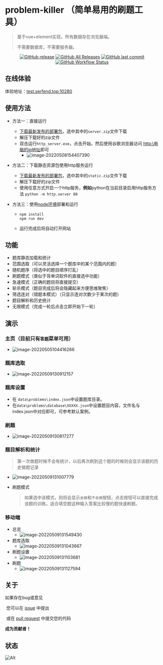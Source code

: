 # problem-killer （**简单易用的刷题工具**）

> 基于vue+element实现，所有数据存在浏览器端。
>
> 不需要数据库，不需要服务器。

<p align="center">
<a href="https://github.com/serfend/problem-killer/releases"><img alt="GitHub release" src="https://img.shields.io/github/release/serfend/problem-killer.svg?style=flat-square" /></a>
<a href="https://github.com/serfend/problem-killer/releases"><img alt="GitHub All Releases" src="https://img.shields.io/github/downloads/serfend/problem-killer/total.svg?style=flat-square&color=%2364ff82" /></a>
<a href="https://github.com/serfend/problem-killer/commits"><img alt="GitHub last commit" src="https://img.shields.io/github/last-commit/serfend/problem-killer.svg?style=flat-square" /></a>
<a href="https://github.com/serfend/problem-killer/actions/workflows/node.js.yml"><img alt="GitHub Workflow Status" src="https://github.com/serfend/problem-killer/actions/workflows/node.js.yml/badge.svg" /></a>
</p>

## **在线体验**

体验地址：[test.serfend.top:10280](http://test.serfend.top:10280)

## 使用方法

- 方法一：直接运行

  - [下载最新发布的部署包](https://github.com/serfend/problem-killer/releases)，选中其中的`server.zip`文件下载
  - 解压下载好的zip文件
  - 双击运行`http_server.exe`，点击开始，然后使用谷歌浏览器访问 [http:\\电脑的ip地址](http://127.0.0.1)即可
    - ![image-20220508154407390](https://raw.githubusercontent.com/serfend/res.image.reference/main/image-20220508154407390.png)
  
- 方法二：下载静态资源包使用http服务运行

  - [下载最新发布的部署包](https://github.com/serfend/problem-killer/releases)，选中其中的`static.zip`文件下载
  - 解压下载好的zip文件
  - 使用任意方式开启一个http服务，**例如**python在当前目录启用http服务方法 `python -m http.server 80`
  
- 方法三：使用[node环境](http://nodejs.cn/)部署和运行

  - ```shell
    npm install
    npm run dev
    ```
    
  - 运行完成后将自动打开网站

  

## 功能

- 题库静态加载和统计
- 范围选取（可以灵活选择一个题库中的某个范围内的题）
- 随机题序（将选中的题目顺序打乱）
- 刷题模式（类似于背单词软件的直接选中功能）
- 急速模式（正确的题目将直接提交）
- 斩杀模式（题目完成后将会隐藏起来方便思维聚焦）
- 筛选连对（错题本模式）（只显示连对次数少于某次的题）
- 题目解析和历史统计
- 无限模式（完成一轮后点击立即开始下一轮）



## 演示

### 主页（目前只有`答题`菜单可用）

- ![image-20220505104416266](https://raw.githubusercontent.com/serfend/res.image.reference/main/image-20220505104416266.png)

### 题库选取

- ![image-20220509130912157](https://raw.githubusercontent.com/serfend/res.image.reference/main/image-20220509130912157.png)

### 题库设置

- 在 `data\problems\index.json`中设置题库目录。
- 在`data\problems\database\XXXXX.json`中设置题目内容，文件名与index.json中对应即可，可参考默认案例。

### 刷题

- ![image-20220509130817277](https://raw.githubusercontent.com/serfend/res.image.reference/main/image-20220509130817277.png)

### 题目解析和统计

> 第一次做题时候不会有统计，以后再次刷到这个题的时候则会显示该题的历史做题记录

- ![image-20220509131007779](https://raw.githubusercontent.com/serfend/res.image.reference/main/image-20220509131007779.png)

- 刷题模式

  > 如果选中该模式，则将会显示`会做`和`不会做`按钮，点击按钮可以直接完成该题的训练。适合填空题这种输入答案比较慢的题快速刷题。

### 移动端

- 总览
  - ![image-20220509131549430](https://raw.githubusercontent.com/serfend/res.image.reference/main/image-20220509131549430.png)
- 题库选取
  - ![image-20220509131043667](https://raw.githubusercontent.com/serfend/res.image.reference/main/image-20220509131043667.png)
- 刷题设置
  - ![image-20220509131103681](https://raw.githubusercontent.com/serfend/res.image.reference/main/image-20220509131103681.png)
- 刷题
  - ![image-20220509131127594](https://raw.githubusercontent.com/serfend/res.image.reference/main/image-20220509131127594.png)

## 关于

如果存在bug或意见

​	您可以在 [issue](https://github.com/serfend/problem-killer/issues) 中提出

​	或在 [pull request](https://github.com/serfend/problem-killer/pulls) 中提交您的代码

**成为贡献者！**

## 状态

![Alt](https://repobeats.axiom.co/api/embed/63b53df1ed2f24fae0e0a5ba87f10a785cbd5e27.svg "Repobeats analytics image")
